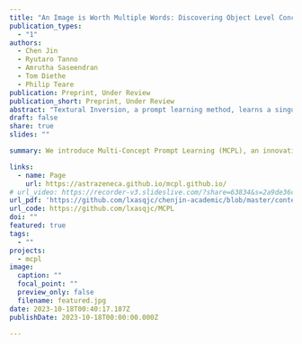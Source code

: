 ```yaml
---
title: "An Image is Worth Multiple Words: Discovering Object Level Concepts using Multi-Concept Prompt Learning"
publication_types:
  - "1"
authors:
  - Chen Jin
  - Ryutaro Tanno
  - Amrutha Saseendran
  - Tom Diethe
  - Philip Teare
publication: Preprint, Under Review
publication_short: Preprint, Under Review
abstract: "Textural Inversion, a prompt learning method, learns a singular text embedding for a new 'word' to represent image style and appearance, allowing it to be integrated into natural language sentences to generate novel synthesised images. However, identifying multiple unknown object-level concepts within one scene remains a complex challenge. While recent methods have resorted to cropping or masking individual images to learn multiple concepts, these techniques often require prior knowledge of new concepts and are labour intensive. To address this challenge, we introduce Multi-Concept Prompt Learning (MCPL), where multiple unknown 'words' are simultaneously learned from a single sentence-image pair, without any imagery annotations. To enhance the accuracy of word-concept correlation and refine attention mask boundaries, we propose three regularisation techniques: Attention Masking, Prompts Contrastive Loss, and Bind Adjective. Extensive quantitative comparisons with both real-world categories and biomedical images demonstrate that our method can learn new semantically disentangled concepts. Our approach emphasises learning solely from textual embeddings, using less than 10% of the storage space compared to others."
draft: false
share: true
slides: ""

summary: We introduce Multi-Concept Prompt Learning (MCPL), an innovative approach in textural inversion, focusing on mask-free learning multiple object-level concepts simultaneously from a single sentence-image pair.

links:
  - name: Page
    url: https://astrazeneca.github.io/mcpl.github.io/
# url_video: https://recorder-v3.slideslive.com/?share=63834&s=2a9de36c-8627-40cd-9fa5-ef8accc61cca
url_pdf: 'https://github.com/lxasqjc/chenjin-academic/blob/master/content/publication/mcpl/mcpl_icml24_preprint.pdf'
url_code: https://github.com/lxasqjc/MCPL
doi: ""
featured: true
tags:
  - ""
projects:
  - mcpl
image:
  caption: ""
  focal_point: ""
  preview_only: false
  filename: featured.jpg
date: 2023-10-18T00:40:17.187Z
publishDate: 2023-10-18T00:00:00.000Z

---
```


<!-- {{% callout note %}}
Click the *Cite* button above to demo the feature to enable visitors to import publication metadata into their reference management software.
{{% /callout %}}

{{% callout note %}}
Create your slides in Markdown - click the *Slides* button to check out the example.
{{% /callout %}} -->

<!-- Supplementary notes can be added here, including [code, math, and images](https://wowchemy.com/docs/writing-markdown-latex/). -->

